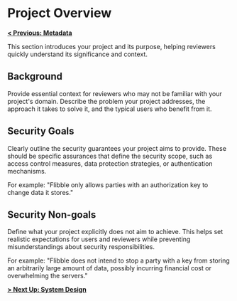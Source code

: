 # Project Overview

**[< Previous: Metadata](./metadata.md)**

This section introduces your project and its purpose, helping reviewers quickly understand its significance and context.

## Background

Provide essential context for reviewers who may not be familiar with your project's domain. Describe the problem your project addresses, the approach it takes to solve it, and the typical users who benefit from it.

## Security Goals

Clearly outline the security guarantees your project aims to provide. These should be specific assurances that define the security scope, such as access control measures, data protection strategies, or authentication mechanisms.

For example: "Flibble only allows parties with an authorization key to change data it stores."

## Security Non-goals

Define what your project explicitly does not aim to achieve. This helps set realistic expectations for users and reviewers while preventing misunderstandings about security responsibilities.

For example: "Flibble does not intend to stop a party with a key from storing an arbitrarily large amount of data, possibly incurring financial cost or overwhelming the servers."

**[> Next Up: System Design](./system-design.md)**
